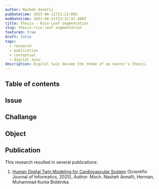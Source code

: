```yaml
---
author: Nasheh Annafii
pubDatetime: 2023-06-11T21:22:00Z
modDatetime: 2023-06-11T23:12:47.400Z
title: Thesis - Rice Leaf Segmentation
slug: thesis-rice-leaf-segmentation
featured: true
draft: false
tags:
  - research
  - publication
  - conceptual
  - digital twin
description: Digital twin became the theme of my master's thesis.
---
```


## Table of contents

## Issue

## Challange

## Object

## Publication

This research resulted in several publications:

1. [Human Digital Twin Modeling for Cardiovascular System](https://journal.unnes.ac.id/journals/sji/article/view/16012) (Scientific Journal of Informatics, 2025), Author: Moch. Nasheh Annafii, Herman, Muhammad Kunta Biddinika
